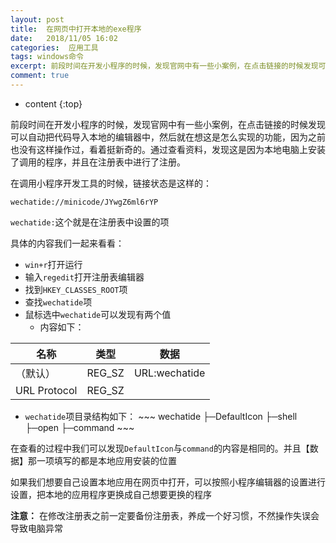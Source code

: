```yaml
---
layout: post
title:  在网页中打开本地的exe程序
date:   2018/11/05 16:02
categories:  应用工具
tags: windows命令 
excerpt: 前段时间在开发小程序的时候，发现官网中有一些小案例，在点击链接的时候发现可以自动把代码导入本地的编辑器中，然后就在想这是怎么实现的功能，因为之前也没有这样操作过，看着挺新奇的。通过查看资料，发现这是因为本地电脑上安装了调用的程序，并且在注册表中进行了注册。  在调用小程序开发工具的时候，链接状态是这样的：  wechatide://minicode/JYwgZ6ml6rYP   wechatide
comment: true
---
```

* content
{:top}

前段时间在开发小程序的时候，发现官网中有一些小案例，在点击链接的时候发现可以自动把代码导入本地的编辑器中，然后就在想这是怎么实现的功能，因为之前也没有这样操作过，看着挺新奇的。通过查看资料，发现这是因为本地电脑上安装了调用的程序，并且在注册表中进行了注册。

在调用小程序开发工具的时候，链接状态是这样的：

<pre><code class="language-text ">wechatide://minicode/JYwgZ6ml6rYP
</code></pre>

<code>wechatide:</code>这个就是在注册表中设置的项

具体的内容我们一起来看看：

<ul>
<li><code>win+r</code>打开运行</li>
<li>输入<code>regedit</code>打开注册表编辑器</li>
<li>找到<code>HKEY_CLASSES_ROOT</code>项</li>
<li>查找<code>wechatide</code>项</li>
<li>鼠标选中<code>wechatide</code>可以发现有两个值

<ul>
<li>内容如下：</li>
</ul></li>
</ul>

<table>
<thead>
<tr>
  <th>名称</th>
  <th>类型</th>
  <th>数据</th>
</tr>
</thead>
<tbody>
<tr>
  <td>（默认）</td>
  <td>REG_SZ</td>
  <td>URL:wechatide</td>
</tr>
<tr>
  <td>URL Protocol</td>
  <td>REG_SZ</td>
  <td></td>
</tr>
</tbody>
</table>

<ul>
<li><code>wechatide</code>项目录结构如下：
~~~
wechatide
├─DefaultIcon
├─shell
├─open
  ├─command
~~~</li>
</ul>

在查看的过程中我们可以发现<code>DefaultIcon</code>与<code>command</code>的内容是相同的。并且【数据】那一项填写的都是本地应用安装的位置

如果我们想要自己设置本地应用在网页中打开，可以按照小程序编辑器的设置进行设置，把本地的应用程序更换成自己想要更换的程序

<strong>注意：</strong>  在修改注册表之前一定要备份注册表，养成一个好习惯，不然操作失误会导致电脑异常
    